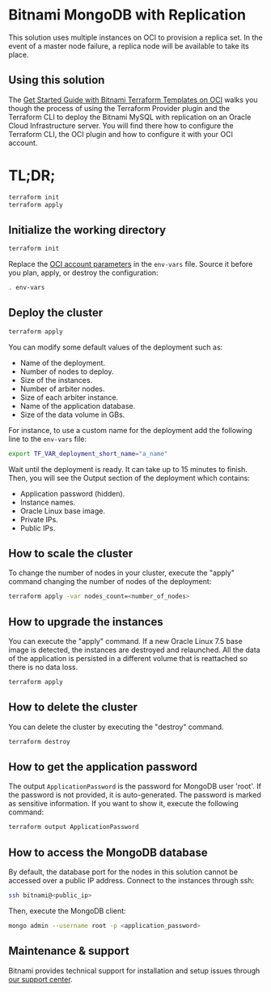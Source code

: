 # Bitnami MongoDB with Replication

This solution uses multiple instances on OCI to provision a replica set.
In the event of a master node failure, a replica node will be available to take
its place.

## Using this solution

The [Get Started Guide with Bitnami Terraform Templates on OCI](https://docs.bitnami.com/oci-templates/get-started-oci-terraform/)
walks you though the process of using the Terraform Provider plugin and the
Terraform CLI to deploy the Bitnami MySQL with replication on an Oracle
Cloud Infrastructure server. You will find there how to configure the
Terraform CLI, the OCI plugin and how to configure it with your OCI account.

# TL;DR;

```bash
terraform init
terraform apply
```

## Initialize the working directory

```bash
terraform init
```

Replace the [OCI account parameters](https://docs.bitnami.com/oci-templates/get-started-oci-terraform/#retrieving-oci-account-parameters)
in the `env-vars` file. Source it before you plan, apply, or destroy the
configuration:

```bash
. env-vars
```

## Deploy the cluster

```bash
terraform apply
```

You can modify some default values of the deployment such as:
  - Name of the deployment.
  - Number of nodes to deploy.
  - Size of the instances.
  - Number of arbiter nodes.
  - Size of each arbiter instance.
  - Name of the application database.
  - Size of the data volume in GBs.

For instance, to use a custom name for the deployment add the following line
to the `env-vars` file:

```bash
export TF_VAR_deployment_short_name="a_name"
```

Wait until the deployment is ready. It can take up to 15 minutes to finish.
Then, you will see the Output section of the deployment which contains:
  - Application password (hidden).
  - Instance names.
  - Oracle Linux base image.
  - Private IPs.
  - Public IPs.

## How to scale the cluster

To change the number of nodes in your cluster, execute the "apply" command
changing the number of nodes of the deployment:

```bash
terraform apply -var nodes_count=<number_of_nodes>
```

## How to upgrade the instances

You can execute the "apply" command. If a new Oracle Linux 7.5 base image is
detected, the instances are destroyed and relaunched. All the data of the
application is persisted in a different volume that is reattached so there is
no data loss.

```bash
terraform apply
```

## How to delete the cluster

You can delete the cluster by executing the "destroy" command.

```bash
terraform destroy
```

## How to get the application password

The output `ApplicationPassword` is the password for MongoDB user 'root'. If the
password is not provided, it is auto-generated. The password is marked
as sensitive information. If you want to show it, execute the following
command:

```bash
terraform output ApplicationPassword
```

## How to access the MongoDB database

By default, the database port for the nodes in this solution cannot be accessed
over a public IP address. Connect to the instances through ssh:

```bash
ssh bitnami@<public_ip>
```

Then, execute the MongoDB client:

```bash
mongo admin --username root -p <application_password>
```

## Maintenance & support

Bitnami provides technical support for installation and setup issues through
[our support center](https://bitnami.com/support/oci).
